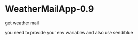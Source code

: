 # WeatherMailApp-0.9
get weather mail

you need to provide your env wariables and also use sendiblue
